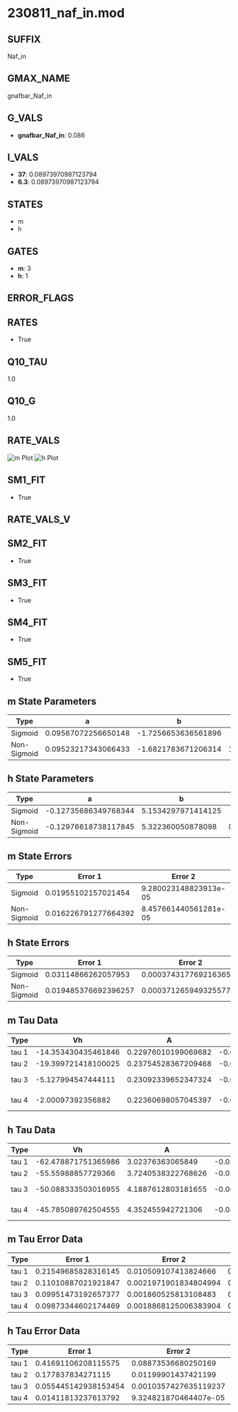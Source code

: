 # 230811_naf_in.mod

## SUFFIX

Naf_in

## GMAX_NAME

gnafbar_Naf_in

## G_VALS

- **gnafbar_Naf_in**: 0.086

## I_VALS

- **37**: 0.08973970987123794
- **6.3**: 0.08973970987123794

## STATES

- m
- h

## GATES

- **m**: 3
- **h**: 1

## ERROR_FLAGS


## RATES

- True

## Q10_TAU

1.0

## Q10_G

1.0

## RATE_VALS

![m Plot](/Users/pbozelos/Dropbox/icg-Chai-Panos/supermodels/output_markdown_files/Na/230811_naf_in.mod/images/m.png)
![h Plot](/Users/pbozelos/Dropbox/icg-Chai-Panos/supermodels/output_markdown_files/Na/230811_naf_in.mod/images/h.png)

## SM1_FIT

- True

## RATE_VALS_V

## SM2_FIT

- True

## SM3_FIT

- True

## SM4_FIT

- True

## SM5_FIT

- True

## m State Parameters

| Type | a | b | c | d |
| --- | --- | --- | --- | --- |
| Sigmoid | 0.09567072256650148 | -1.7256653636561896 |
| Non-Sigmoid | 0.09523217343066433 | -1.6821783671206314 | 1.005053295592222 | 0.003827669846547413 |

## h State Parameters

| Type | a | b | c | d |
| --- | --- | --- | --- | --- |
| Sigmoid | -0.12735686349768344 | 5.1534297971414125 |
| Non-Sigmoid | -0.12976618738117845 | 5.322360050878098 | 0.9936220391932055 | 0.014901641552585046 |

## m State Errors

| Type | Error 1 | Error 2 | Error 3 |
| --- | --- | --- | --- |
| Sigmoid | 0.01955102157021454 | 9.280023148823913e-05 | 0.013519358057200798 |
| Non-Sigmoid | 0.016226791277664392 | 8.457661440561281e-05 | 0.011220682285800391 |

## h State Errors

| Type | Error 1 | Error 2 | Error 3 |
| --- | --- | --- | --- |
| Sigmoid | 0.03114866262057953 | 0.00037431776921636545 | 0.022148238458157703 |
| Non-Sigmoid | 0.019485376692396257 | 0.00037126594932557726 | 0.013855065775603794 |

## m Tau Data

| Type | Vh | A | b1 | b2 | c1 | c2 | d1 | d2 | e1 | e2 |
| --- | --- | --- | --- | --- | --- | --- | --- | --- | --- | --- |
| tau 1 | -14.353430435461846 | 0.22976010199069682 | -0.0216204464742513 | -0.02147605040014586 |
| tau 2 | -19.399721418100025 | 0.23754528367209468 | -0.030136396099824894 | 0.00011556016889902161 | -0.036466035305526945 | -0.00021954976326556176 |
| tau 3 | -5.127994547444111 | 0.23092339652347324 | -0.04772443268014319 | 0.0005148155047489829 | -2.3419105466583423e-06 | -0.029962100048791743 | -0.0001868706542955351 | -4.581169201312084e-07 |
| tau 4 | -2.00097392356882 | 0.22360698057045397 | -0.056057278191618445 | 0.0008586088633595415 | -7.100516330073933e-06 | 2.145916954935712e-08 | -0.03259738135279859 | -0.00041938439288879384 | -4.477366934782167e-06 | -2.0309173491147616e-08 |

## h Tau Data

| Type | Vh | A | b1 | b2 | c1 | c2 | d1 | d2 | e1 | e2 |
| --- | --- | --- | --- | --- | --- | --- | --- | --- | --- | --- |
| tau 1 | -62.478871751365986 | 3.02376363065849 | -0.020119487604865354 | -0.1045590457440191 |
| tau 2 | -55.55988857729366 | 3.7240538322768626 | -0.039391514694720714 | 0.00019668310341400066 | -0.10237986241961375 | -0.0010971834688829711 |
| tau 3 | -50.088333503016955 | 4.1887612803181655 | -0.06347359599955188 | 0.0006958475288833728 | -2.3668534389209777e-06 | -0.10136188543426047 | -0.0020134596016489425 | -2.4997303744507873e-05 |
| tau 4 | -45.785089762504555 | 4.352455942721306 | -0.08643582251157153 | 0.0014876858632450465 | -1.0850666383284988e-05 | 2.8366908247774904e-08 | -0.09243254958721606 | -0.0023239443885271307 | -5.366176785247745e-05 | -4.3688637259976805e-07 |

## m Tau Error Data

| Type | Error 1 | Error 2 | Error 3 |
| --- | --- | --- | --- |
| tau 1 | 0.21549685828316145 | 0.010509107413824666 | 0.061204122536713035 |
| tau 2 | 0.11010887021921847 | 0.0021971901834804994 | 0.03127245955679282 |
| tau 3 | 0.09951473192657377 | 0.001860525813108483 | 0.028263576070510575 |
| tau 4 | 0.09873344602174469 | 0.0018868125006383904 | 0.02804167994341004 |

## h Tau Error Data

| Type | Error 1 | Error 2 | Error 3 |
| --- | --- | --- | --- |
| tau 1 | 0.41691106208115575 | 0.08873536680250169 | 0.17348568807781062 |
| tau 2 | 0.177837834271115 | 0.01199901437421199 | 0.07400215981505028 |
| tau 3 | 0.055445142938153454 | 0.0010357427635119237 | 0.02307192024404883 |
| tau 4 | 0.01411813237613792 | 9.324821870464407e-05 | 0.005874859490226536 |


